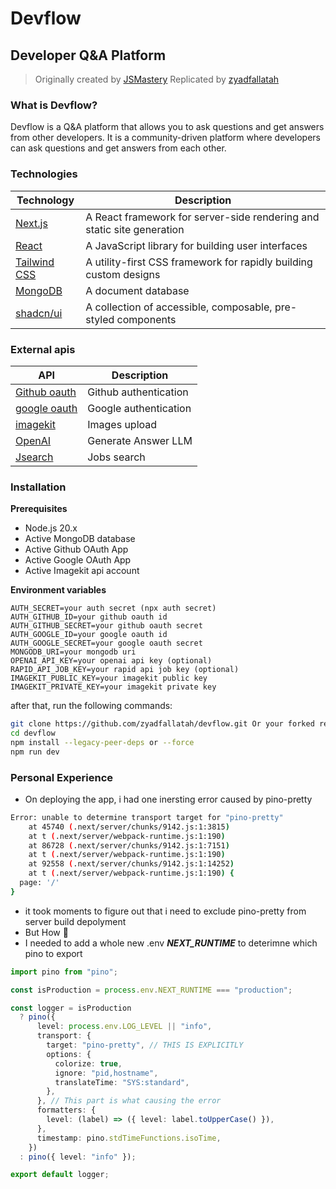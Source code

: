 # Devflow

## Developer Q&A Platform

> Originally created by [JSMastery](https://jsmastery.com/) Replicated by [zyadfallatah](https://zyadfallatah.com/)

### What is Devflow?

Devflow is a Q&A platform that allows you to ask questions and get answers from other developers. It is a community-driven platform where developers can ask questions and get answers from each other.

### Technologies

| Technology                               | Description                                                            |
| ---------------------------------------- | ---------------------------------------------------------------------- |
| [Next.js](https://nextjs.org/)           | A React framework for server-side rendering and static site generation |
| [React](https://reactjs.org/)            | A JavaScript library for building user interfaces                      |
| [Tailwind CSS](https://tailwindcss.com/) | A utility-first CSS framework for rapidly building custom designs      |
| [MongoDB](https://www.mongodb.com/)      | A document database                                                    |
| [shadcn/ui](https://shadcn.com/ui/)      | A collection of accessible, composable, pre-styled components          |

### External apis

| API                                                                                                   | Description           |
| ----------------------------------------------------------------------------------------------------- | --------------------- |
| [Github oauth](https://docs.github.com/en/apps/oauth-apps/building-oauth-apps/authorizing-oauth-apps) | Github authentication |
| [google oauth](https://developers.google.com/identity/protocols/oauth2)                               | Google authentication |
| [imagekit](https://imagekit.io/docs)                                                                  | Images upload         |
| [OpenAI](https://openai.com/api/)                                                                     | Generate Answer LLM   |
| [Jsearch](https://rapidapi.com/letscrape-6bRBa3QguO5/api/jsearch)                                     | Jobs search           |

### Installation

**Prerequisites**

- Node.js 20.x
- Active MongoDB database
- Active Github OAuth App
- Active Google OAuth App
- Active Imagekit api account

**Environment variables**

```
AUTH_SECRET=your auth secret (npx auth secret)
AUTH_GITHUB_ID=your github oauth id
AUTH_GITHUB_SECRET=your github oauth secret
AUTH_GOOGLE_ID=your google oauth id
AUTH_GOOGLE_SECRET=your google oauth secret
MONGODB_URI=your mongodb uri
OPENAI_API_KEY=your openai api key (optional)
RAPID_API_JOB_KEY=your rapid api job key (optional)
IMAGEKIT_PUBLIC_KEY=your imagekit public key
IMAGEKIT_PRIVATE_KEY=your imagekit private key
```

after that, run the following commands:

```bash
git clone https://github.com/zyadfallatah/devflow.git Or your forked repo
cd devflow
npm install --legacy-peer-deps or --force
npm run dev
```

### Personal Experience

- On deploying the app, i had one inersting error caused by pino-pretty

```bash
Error: unable to determine transport target for "pino-pretty"
    at 45740 (.next/server/chunks/9142.js:1:3815)
    at t (.next/server/webpack-runtime.js:1:190)
    at 86728 (.next/server/chunks/9142.js:1:7151)
    at t (.next/server/webpack-runtime.js:1:190)
    at 92558 (.next/server/chunks/9142.js:1:14252)
    at t (.next/server/webpack-runtime.js:1:190) {
  page: '/'
}
```

- it took moments to figure out that i need to exclude pino-pretty from server build depolyment
- But How 🙂
- I needed to add a whole new .env **_NEXT_RUNTIME_** to deterimne which pino to export

```ts
import pino from "pino";

const isProduction = process.env.NEXT_RUNTIME === "production";

const logger = isProduction
  ? pino({
      level: process.env.LOG_LEVEL || "info",
      transport: {
        target: "pino-pretty", // THIS IS EXPLICITLY
        options: {
          colorize: true,
          ignore: "pid,hostname",
          translateTime: "SYS:standard",
        },
      }, // This part is what causing the error
      formatters: {
        level: (label) => ({ level: label.toUpperCase() }),
      },
      timestamp: pino.stdTimeFunctions.isoTime,
    })
  : pino({ level: "info" });

export default logger;
```
